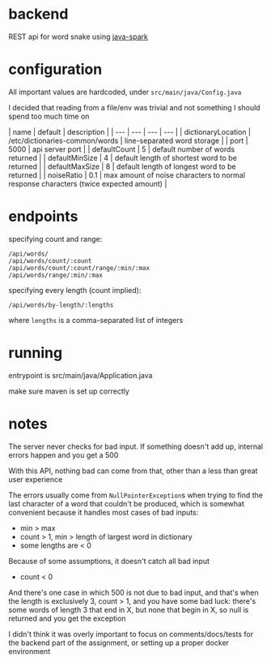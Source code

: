 # backend
REST api for word snake using [java-spark](http://sparkjava.com/)

# configuration
All important values are hardcoded, under `src/main/java/Config.java`

I decided that reading from a file/env was trivial and not something I should spend too much time on

| name | default | description |
| --- | --- | --- | --- |
| dictionaryLocation | /etc/dictionaries-common/words | line-separated word storage |
| port | 5000 | api server port |
| defaultCount | 5 | default number of words returned |
| defaultMinSize | 4 | default length of shortest word to be returned |
| defaultMaxSize | 8 | default length of longest word to be returned |
| noiseRatio | 0.1 | max amount of noise characters to normal response characters (twice expected amount) |

# endpoints
specifying count and range:

```
/api/words/
/api/words/count/:count
/api/words/count/:count/range/:min/:max
/api/words/range/:min/:max
```

specifying every length (count implied):
```
/api/words/by-length/:lengths
```
where `lengths` is a comma-separated list of integers

# running
entrypoint is src/main/java/Application.java

make sure maven is set up correctly

# notes
The server never checks for bad input. If something doesn't add up, internal errors happen and you get a 500

With this API, nothing bad can come from that, other than a less than great user experience

The errors usually come from `NullPointerException`s when trying to find the last character of a word that couldn't be produced, which is somewhat convenient because it handles most cases of bad inputs:
- min > max
- count > 1, min > length of largest word in dictionary
- some lengths are < 0

Because of some assumptions, it doesn't catch all bad input
- count < 0

And there's one case in which 500 is not due to bad input, and that's when the length is exclusively 3, count > 1, and you have some bad luck: there's some words of length 3 that end in X, but none that begin in X, so null is returned and you get the exception

I didn't think it was overly important to focus on comments/docs/tests for the backend part of the assignment, or setting up a proper docker environment
